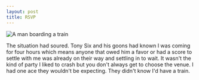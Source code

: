 ```yaml
---
layout: post
title: RSVP
---
```


<img src="/blog/public/img/2012_train_small.jpg" alt="A man boarding a train" />

The situation had soured.  Tony Six and his goons had known I was coming for
four hours which means anyone that owed him a favor or had a score to settle
with me was already on their way and settling in to wait.  It wasn't the kind of
party I liked to crash but you don't always get to choose the venue.  I had one
ace they wouldn't be expecting.  They didn't know I'd have a train.

